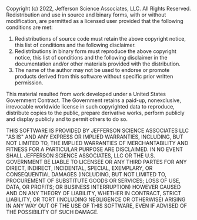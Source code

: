 Copyright (c) 2022, Jefferson Science Associates, LLC. All Rights Reserved. Redistribution
and use in source and binary forms, with or without modification, are permitted as a
licensed user provided that the following conditions are met:

1. Redistributions of source code must retain the above copyright notice, this
   list of conditions and the following disclaimer.
2. Redistributions in binary form must reproduce the above copyright notice, this
   list of conditions and the following disclaimer in the documentation and/or other
   materials provided with the distribution.
3. The name of the author may not be used to endorse or promote products derived
   from this software without specific prior written permission.

This material resulted from work developed under a United States Government Contract.
The Government retains a paid-up, nonexclusive, irrevocable worldwide license in such
copyrighted data to reproduce, distribute copies to the public, prepare derivative works,
perform publicly and display publicly and to permit others to do so.

THIS SOFTWARE IS PROVIDED BY JEFFERSON SCIENCE ASSOCIATES LLC "AS IS" AND ANY EXPRESS
OR IMPLIED WARRANTIES, INCLUDING, BUT NOT LIMITED TO, THE IMPLIED WARRANTIES OF
MERCHANTABILITY AND FITNESS FOR A PARTICULAR PURPOSE ARE DISCLAIMED.  IN NO EVENT SHALL
JEFFERSON SCIENCE ASSOCIATES, LLC OR THE U.S. GOVERNMENT BE LIABLE TO LICENSEE OR ANY
THIRD PARTES FOR ANY DIRECT, INDIRECT, INCIDENTAL, SPECIAL, EXEMPLARY, OR CONSEQUENTIAL
DAMAGES (INCLUDING, BUT NOT LIMITED TO, PROCUREMENT OF SUBSTITUTE GOODS OR SERVICES; LOSS
OF USE, DATA, OR PROFITS; OR BUSINESS INTERRUPTION) HOWEVER CAUSED AND ON ANY THEORY OF
LIABILITY, WHETHER IN CONTRACT, STRICT LIABILITY, OR TORT (INCLUDING NEGLIGENCE OR
OTHERWISE) ARISING IN ANY WAY OUT OF THE USE OF THIS SOFTWARE, EVEN IF ADVISED OF THE
POSSIBILITY OF SUCH DAMAGE.


